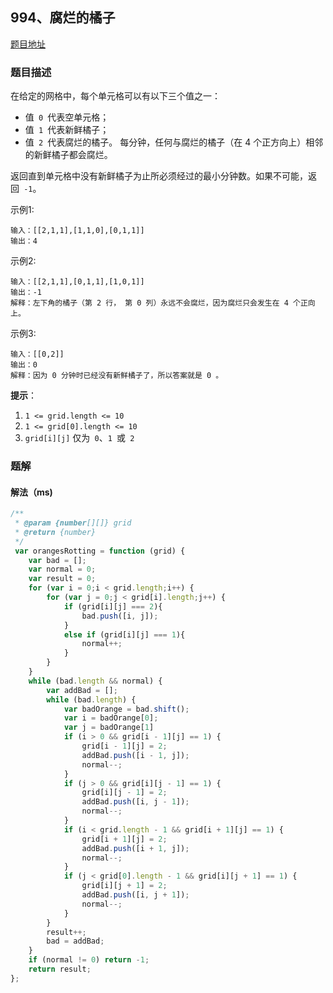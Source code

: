 ## 994、腐烂的橘子

[题目地址](https://leetcode-cn.com/problems/rotting-oranges/)

### 题目描述
在给定的网格中，每个单元格可以有以下三个值之一：

- 值` 0 `代表空单元格；
- 值` 1 `代表新鲜橘子；
- 值` 2 `代表腐烂的橘子。
每分钟，任何与腐烂的橘子（在 4 个正方向上）相邻的新鲜橘子都会腐烂。

返回直到单元格中没有新鲜橘子为止所必须经过的最小分钟数。如果不可能，返回` -1`。

示例1:

```
输入：[[2,1,1],[1,1,0],[0,1,1]]
输出：4
```

示例2:

```
输入：[[2,1,1],[0,1,1],[1,0,1]]
输出：-1
解释：左下角的橘子（第 2 行， 第 0 列）永远不会腐烂，因为腐烂只会发生在 4 个正向上。
```

示例3:

```
输入：[[0,2]]
输出：0
解释：因为 0 分钟时已经没有新鲜橘子了，所以答案就是 0 。
```

**提示**：

1. `1 <= grid.length <= 10`
2. `1 <= grid[0].length <= 10`
3. `grid[i][j]` 仅为` 0`、`1 `或` 2`


### 题解

#### 解法（ms)



```javascript
/**
 * @param {number[][]} grid
 * @return {number}
 */
 var orangesRotting = function (grid) {
    var bad = [];
    var normal = 0;
    var result = 0;
    for (var i = 0;i < grid.length;i++) {
        for (var j = 0;j < grid[i].length;j++) {
            if (grid[i][j] === 2){
                bad.push([i, j]);
            }
            else if (grid[i][j] === 1){
                normal++;
            }
        }
    }
    while (bad.length && normal) {
        var addBad = [];
        while (bad.length) {
            var badOrange = bad.shift();
            var i = badOrange[0];
            var j = badOrange[1]
            if (i > 0 && grid[i - 1][j] == 1) {
                grid[i - 1][j] = 2;
                addBad.push([i - 1, j]);
                normal--;
            }
            if (j > 0 && grid[i][j - 1] == 1) {
                grid[i][j - 1] = 2;
                addBad.push([i, j - 1]);
                normal--;
            }
            if (i < grid.length - 1 && grid[i + 1][j] == 1) {
                grid[i + 1][j] = 2;
                addBad.push([i + 1, j]);
                normal--;
            }
            if (j < grid[0].length - 1 && grid[i][j + 1] == 1) {
                grid[i][j + 1] = 2;
                addBad.push([i, j + 1]);
                normal--;
            }
        }
        result++;
        bad = addBad;
    }
    if (normal != 0) return -1;
    return result;
};
```